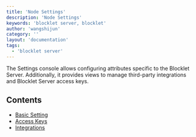 ```yaml
---
title: 'Node Settings'
description: 'Node Settings'
keywords: 'blocklet server, blocklet'
author: 'wangshijun'
category: ''
layout: 'documentation'
tags:
  - 'blocklet server'
---
```


The Settings console allows configuring attributes specific to the Blocklet Server. Additionally, it provides views to manage third-party integrations and Blocklet Server access keys.

## Contents

- [Basic Setting](./basic)
- [Access Keys](./access-keys)
- [Integrations](./integrations)
